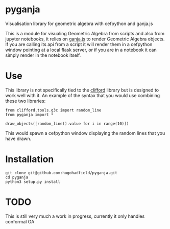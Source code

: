 # pyganja
Visualisation library for geometric algebra with cefpython and ganja.js

This is a module for visualing Geometric Algebra from scripts and also from jupyter notebooks, 
it relies on [ganja.js](https://github.com/enkimute/ganja.js) to render Geometric Algebra objects. 
If you are calling its api from a script it will render them in a cefpython window pointing
at a local flask server, or if you are in a notebook it can simply render in the notebook itself.

# Use
This library is not specifically tied to the [clifford](https://github.com/pygae/clifford) library 
but is designed to work well with it. An example of the syntax that you would use combining these two libraries:

```
from clifford.tools.g3c import random_line
from pyganja import *

draw_objects([random_line().value for i in range(10)])
```

This would spawn a cefpython window displaying the random lines that you have drawn.

# Installation
```
git clone git@github.com:hugohadfield/pyganja.git
cd pyganja
python3 setup.py install
```

# TODO
This is still very much a work in progress, currently it only handles conformal GA
